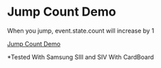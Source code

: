 # Jump Count Demo
When you jump, event.state.count will increase by 1

[Jump Count Demo]

*Tested With Samsung SIII and SIV With CardBoard

[Jump Count Demo]: <https://cdn.rawgit.com/akahmet/JumpVR/master/Example/Jump-Count/index.html> 
